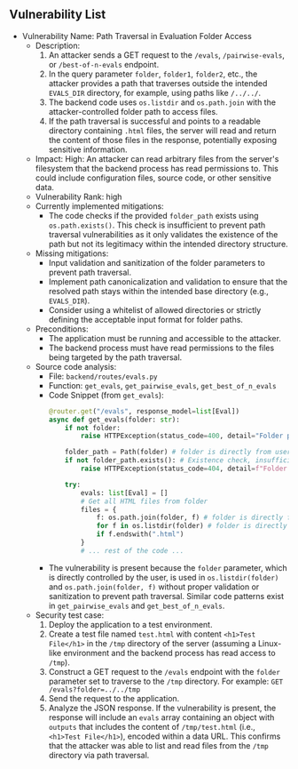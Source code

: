 ## Vulnerability List

- Vulnerability Name: Path Traversal in Evaluation Folder Access
  - Description:
    1. An attacker sends a GET request to the `/evals`, `/pairwise-evals`, or `/best-of-n-evals` endpoint.
    2. In the query parameter `folder`, `folder1`, `folder2`, etc., the attacker provides a path that traverses outside the intended `EVALS_DIR` directory, for example, using paths like `/../../`.
    3. The backend code uses `os.listdir` and `os.path.join` with the attacker-controlled folder path to access files.
    4. If the path traversal is successful and points to a readable directory containing `.html` files, the server will read and return the content of those files in the response, potentially exposing sensitive information.
  - Impact:
    High: An attacker can read arbitrary files from the server's filesystem that the backend process has read permissions to. This could include configuration files, source code, or other sensitive data.
  - Vulnerability Rank: high
  - Currently implemented mitigations:
    - The code checks if the provided `folder_path` exists using `os.path.exists()`. This check is insufficient to prevent path traversal vulnerabilities as it only validates the existence of the path but not its legitimacy within the intended directory structure.
  - Missing mitigations:
    - Input validation and sanitization of the folder parameters to prevent path traversal.
    - Implement path canonicalization and validation to ensure that the resolved path stays within the intended base directory (e.g., `EVALS_DIR`).
    - Consider using a whitelist of allowed directories or strictly defining the acceptable input format for folder paths.
  - Preconditions:
    - The application must be running and accessible to the attacker.
    - The backend process must have read permissions to the files being targeted by the path traversal.
  - Source code analysis:
    - File: `backend/routes/evals.py`
    - Function: `get_evals`, `get_pairwise_evals`, `get_best_of_n_evals`
    - Code Snippet (from `get_evals`):
      ```python
      @router.get("/evals", response_model=list[Eval])
      async def get_evals(folder: str):
          if not folder:
              raise HTTPException(status_code=400, detail="Folder path is required")

          folder_path = Path(folder) # folder is directly from user input
          if not folder_path.exists(): # Existence check, insufficient for path traversal prevention
              raise HTTPException(status_code=404, detail=f"Folder not found: {folder}")

          try:
              evals: list[Eval] = []
              # Get all HTML files from folder
              files = {
                  f: os.path.join(folder, f) # folder is directly from user input
                  for f in os.listdir(folder) # folder is directly from user input
                  if f.endswith(".html")
              }
              # ... rest of the code ...
      ```
    - The vulnerability is present because the `folder` parameter, which is directly controlled by the user, is used in `os.listdir(folder)` and `os.path.join(folder, f)` without proper validation or sanitization to prevent path traversal. Similar code patterns exist in `get_pairwise_evals` and `get_best_of_n_evals`.
  - Security test case:
    1. Deploy the application to a test environment.
    2. Create a test file named `test.html` with content `<h1>Test File</h1>` in the `/tmp` directory of the server (assuming a Linux-like environment and the backend process has read access to `/tmp`).
    3. Construct a GET request to the `/evals` endpoint with the `folder` parameter set to traverse to the `/tmp` directory. For example: `GET /evals?folder=../../tmp`
    4. Send the request to the application.
    5. Analyze the JSON response. If the vulnerability is present, the response will include an `evals` array containing an object with `outputs` that includes the content of `/tmp/test.html` (i.e., `<h1>Test File</h1>`), encoded within a data URL. This confirms that the attacker was able to list and read files from the `/tmp` directory via path traversal.
